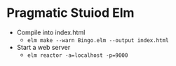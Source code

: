 # Pragmatic Stuiod Elm

* Compile into index.html
  * `elm make --warn Bingo.elm --output index.html`
* Start a web server
  * `elm reactor -a=localhost -p=9000`
